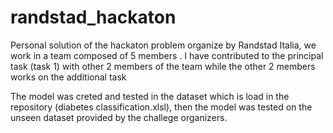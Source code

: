 # randstad_hackaton



Personal solution of the hackaton problem organize by Randstad Italia, we work in a team composed of 5 members .
I have contributed to the principal task (task 1) with other 2 members of the team while the other 2 members works on the additional task

The model was creted and tested in the dataset which is load in the repository (diabetes classification.xlsl), then the model was tested on the unseen dataset provided by the challege organizers.


